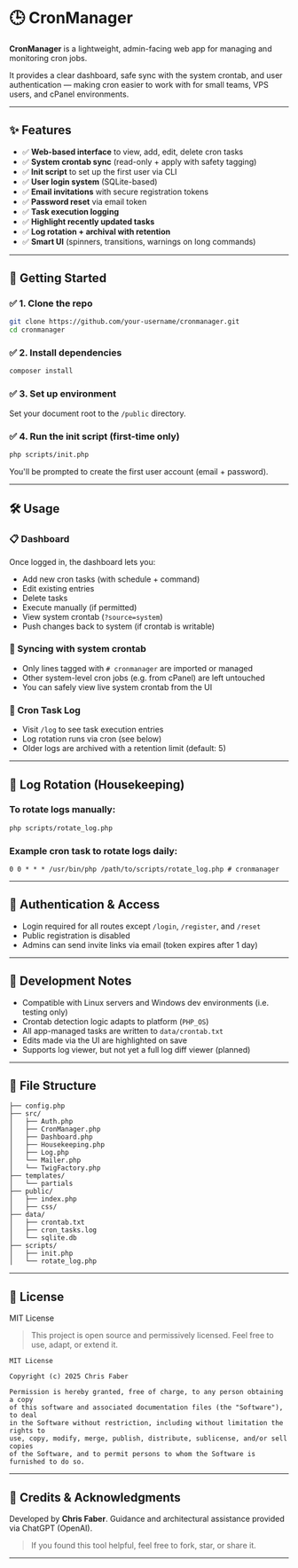 # 🕒 CronManager

**CronManager** is a lightweight, admin-facing web app for managing and monitoring cron jobs.

It provides a clear dashboard, safe sync with the system crontab, and user authentication — making cron easier to work with for small teams, VPS users, and cPanel environments.

---

## ✨ Features

- ✅ **Web-based interface** to view, add, edit, delete cron tasks
- ✅ **System crontab sync** (read-only + apply with safety tagging)
- ✅ **Init script** to set up the first user via CLI
- ✅ **User login system** (SQLite-based)
- ✅ **Email invitations** with secure registration tokens
- ✅ **Password reset** via email token
- ✅ **Task execution logging**
- ✅ **Highlight recently updated tasks**
- ✅ **Log rotation + archival with retention**
- ✅ **Smart UI** (spinners, transitions, warnings on long commands)

---

## 🚀 Getting Started

### ✅ 1. Clone the repo

```bash
git clone https://github.com/your-username/cronmanager.git
cd cronmanager
```

### ✅ 2. Install dependencies

```bash
composer install
```

### ✅ 3. Set up environment

Set your document root to the `/public` directory.

### ✅ 4. Run the init script (first-time only)

```bash
php scripts/init.php
```

You'll be prompted to create the first user account (email + password).

---

## 🛠 Usage

### 📋 Dashboard

Once logged in, the dashboard lets you:

- Add new cron tasks (with schedule + command)
- Edit existing entries
- Delete tasks
- Execute manually (if permitted)
- View system crontab (`?source=system`)
- Push changes back to system (if crontab is writable)

### 🔁 Syncing with system crontab

- Only lines tagged with `# cronmanager` are imported or managed
- Other system-level cron jobs (e.g. from cPanel) are left untouched
- You can safely view live system crontab from the UI

### 📄 Cron Task Log

- Visit `/log` to see task execution entries
- Log rotation runs via cron (see below)
- Older logs are archived with a retention limit (default: 5)

---

## 🧹 Log Rotation (Housekeeping)

### To rotate logs manually:

```bash
php scripts/rotate_log.php
```

### Example cron task to rotate logs daily:

```cron
0 0 * * * /usr/bin/php /path/to/scripts/rotate_log.php # cronmanager
```

---

## 🔐 Authentication & Access

- Login required for all routes except `/login`, `/register`, and `/reset`
- Public registration is disabled
- Admins can send invite links via email (token expires after 1 day)

---

## 🧪 Development Notes

- Compatible with Linux servers and Windows dev environments (i.e. testing only)
- Crontab detection logic adapts to platform (`PHP_OS`)
- All app-managed tasks are written to `data/crontab.txt`
- Edits made via the UI are highlighted on save
- Supports log viewer, but not yet a full log diff viewer (planned)

---

## 📂 File Structure

```
├── config.php
├── src/
│   ├── Auth.php
│   ├── CronManager.php
│   ├── Dashboard.php
│   ├── Housekeeping.php
│   ├── Log.php
│   └── Mailer.php
│   └── TwigFactory.php
├── templates/
│   └── partials
├── public/
│   ├── index.php
│   ├── css/
├── data/
│   ├── crontab.txt
│   ├── cron_tasks.log
│   └── sqlite.db
├── scripts/
│   ├── init.php
│   └── rotate_log.php
```

---

## 📜 License

MIT License

> This project is open source and permissively licensed. Feel free to use, adapt, or extend it.

```
MIT License

Copyright (c) 2025 Chris Faber

Permission is hereby granted, free of charge, to any person obtaining a copy
of this software and associated documentation files (the "Software"), to deal
in the Software without restriction, including without limitation the rights to
use, copy, modify, merge, publish, distribute, sublicense, and/or sell copies
of the Software, and to permit persons to whom the Software is furnished to do so.
```

---

## 👤 Credits & Acknowledgments

Developed by **Chris Faber**.
Guidance and architectural assistance provided via ChatGPT (OpenAI).

> If you found this tool helpful, feel free to fork, star, or share it.

---
